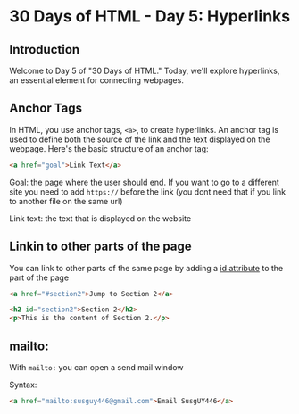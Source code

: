 # 30 Days of HTML - Day 5: Hyperlinks

## Introduction

Welcome to Day 5 of "30 Days of HTML." Today, we'll explore hyperlinks, an essential element for connecting webpages.

## Anchor Tags

In HTML, you use anchor tags, `<a>`, to create hyperlinks. An anchor tag is used to define both the source of the link and the text displayed on the webpage. Here's the basic structure of an anchor tag:

```html
<a href="goal">Link Text</a>
```
Goal: the page where the user should end.
If you want to go to a different site you need to add `https://` before the link (you dont need that if you link to another file on the same url)

Link text: the text that is displayed on the website

## Linkin to other parts of the page
You can link to other parts of the same page by adding a [id attribute](https://github.com/SusgUY446/30-days-of-html/blob/main/day-3/README.md) to the part of the page
```html
<a href="#section2">Jump to Section 2</a>

<h2 id="section2">Section 2</h2>
<p>This is the content of Section 2.</p>
```
## mailto:

With `mailto:` you can open a send mail window

Syntax:
```html
<a href="mailto:susguy446@gmail.com">Email SusgUY446</a>
```
